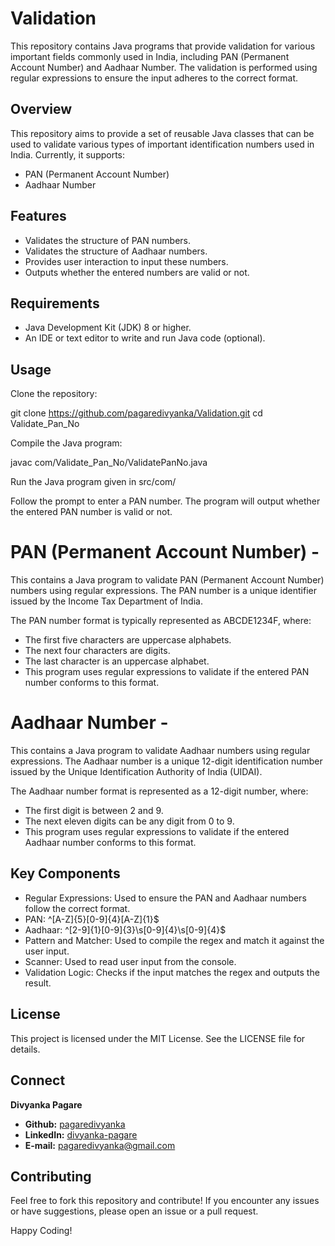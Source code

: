 # Validation 
This repository contains Java programs that provide validation for various important fields commonly used in India, including PAN (Permanent Account Number) and Aadhaar Number. The validation is performed using regular expressions to ensure the input adheres to the correct format.

## Overview

This repository aims to provide a set of reusable Java classes that can be used to validate various types of important identification numbers used in India. Currently, it supports:
- PAN (Permanent Account Number)
- Aadhaar Number

## Features
- Validates the structure of PAN numbers.
- Validates the structure of Aadhaar numbers.
- Provides user interaction to input these numbers.
- Outputs whether the entered numbers are valid or not.
  
## Requirements
- Java Development Kit (JDK) 8 or higher.
- An IDE or text editor to write and run Java code (optional).
  
## Usage
Clone the repository:

git clone https://github.com/pagaredivyanka/Validation.git
cd Validate_Pan_No

Compile the Java program:

javac com/Validate_Pan_No/ValidatePanNo.java

Run the Java program given in src/com/

Follow the prompt to enter a PAN number. The program will output whether the entered PAN number is valid or not.

# PAN (Permanent Account Number) -
This  contains a Java program to validate PAN (Permanent Account Number) numbers using regular expressions. The PAN number is a unique identifier issued by the Income Tax Department of India.

The PAN number format is typically represented as ABCDE1234F, where:
- The first five characters are uppercase alphabets.
- The next four characters are digits.
- The last character is an uppercase alphabet.
- This program uses regular expressions to validate if the entered PAN number conforms to this format.

# Aadhaar Number -
This contains a Java program to validate Aadhaar numbers using regular expressions. The Aadhaar number is a unique 12-digit identification number issued by the Unique Identification Authority of India (UIDAI).

The Aadhaar number format is represented as a 12-digit number, where:
- The first digit is between 2 and 9.
- The next eleven digits can be any digit from 0 to 9.
- This program uses regular expressions to validate if the entered Aadhaar number conforms to this format.

## Key Components

- Regular Expressions: Used to ensure the PAN and Aadhaar numbers follow the correct format.
- PAN: ^[A-Z]{5}[0-9]{4}[A-Z]{1}$
- Aadhaar: ^[2-9]{1}[0-9]{3}\\s[0-9]{4}\\s[0-9]{4}$
- Pattern and Matcher: Used to compile the regex and match it against the user input.
- Scanner: Used to read user input from the console.
- Validation Logic: Checks if the input matches the regex and outputs the result.
  
## License
This project is licensed under the MIT License. See the LICENSE file for details.

## Connect 
**Divyanka Pagare**

- **Github:** [pagaredivyanka](https://github.com/pagaredivyanka)
- **LinkedIn:** [divyanka-pagare](https://www.linkedin.com/in/divyanka-pagare-269b0422b/)
- **E-mail:** pagaredivyanka@gmail.com

## Contributing
Feel free to fork this repository and contribute! If you encounter any issues or have suggestions, please open an issue or a pull request.

Happy Coding!
